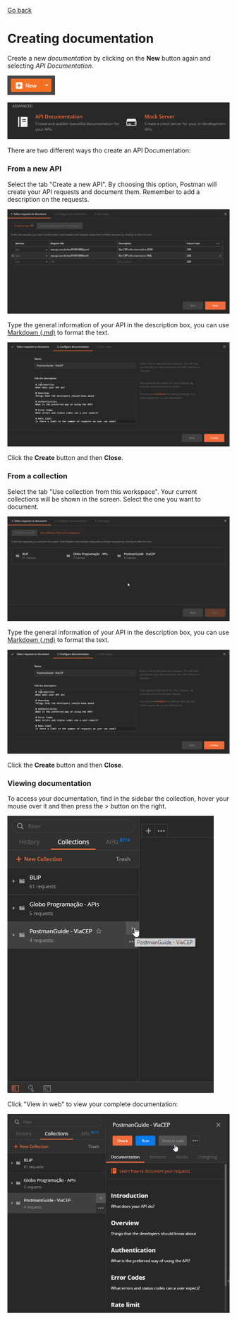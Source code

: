 [Go back](../README.md)

# Creating documentation
Create a new *documentation* by clicking on the **New** button again and selecting *API Documentation*. 

![alt-text](../IMG/NEW.PNG?raw=true)

![alt-text](../IMG/APIDocumentation.png?raw=true)

There are two different ways tho create an API Documentation:

### From a new API

Select the tab "Create a new API". By choosing this option, Postman will create your API requests and document them. Remember to add a description on the requests.

![alt-text](../IMG/NewDocumentation.png?raw=true)

Type the general information of your API in the description box, you can use [Markdown (.md)](https://guides.github.com/features/mastering-markdown/) to format the text.

![alt-text](../IMG/ConfigureDocumentation.png?raw=true)

Click the **Create** button and then **Close**. 


### From a collection

Select the tab "Use collection from this workspace". Your current collections will be shown in the screen. Select the one you want to document.

![alt-text](../IMG/NewDocumentationWorkspace.png?raw=true)

Type the general information of your API in the description box, you can use [Markdown (.md)](https://guides.github.com/features/mastering-markdown/) to format the text.

![alt-text](../IMG/ConfigureDocumentation.png?raw=true)

Click the **Create** button and then **Close**. 


### Viewing documentation

To access your documentation, find in the sidebar the collection, hover your mouse over it and then press the > button on the right. 

![alt-text](../IMG/ViewDocumentation.png?raw=true)

Click "View in web" to view your complete documentation:

![alt-text](../IMG/ViewDocumentationWeb.png?raw=true)